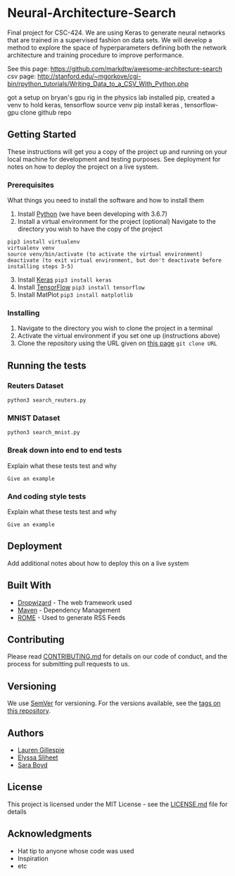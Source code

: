 # Neural-Architecture-Search
Final project for CSC-424. We are using Keras to generate neural networks that are trained in a supervised fashion on data sets. We will develop a method to explore the space of hyperparameters defining both the network architecture and training procedure to improve performance.


See this page: https://github.com/markdtw/awesome-architecture-search
csv page: http://stanford.edu/~mgorkove/cgi-bin/rpython_tutorials/Writing_Data_to_a_CSV_With_Python.php



got a setup on bryan's gpu rig in the physics lab
installed pip, created a venv to hold keras, tensorflow
source venv
pip install keras , tensorflow-gpu
clone github repo

## Getting Started

These instructions will get you a copy of the project up and running on your local machine for development and testing purposes. See deployment for notes on how to deploy the project on a live system.

### Prerequisites

What things you need to install the software and how to install them
1. Install [Python](https://www.python.org/downloads/) (we have been developing with 3.6.7)
2. Install a virtual environment for the project (optional)
Navigate to the directory you wish to have the copy of the project
```
pip3 install virtualenv
virtualenv venv
source venv/bin/activate (to activate the virtual environment)
deactivate (to exit virtual environment, but don't deactivate before installing steps 3-5)
```
3. Install [Keras](https://keras.io/#installation)
`pip3 install keras`
4. Install [TensorFlow](https://www.tensorflow.org/install)
`pip3 install tensorflow`
5. Install MatPlot
`pip3 install matplotlib`

### Installing

1. Navigate to the directory you wish to clone the project in a terminal
2. Activate the virtual environment if you set one up (instructions above)
3. Clone the repository using the URL given on [this page](https://github.com/leg2015/Neural-Architecture-Search)
`git clone URL`
## Running the tests

### Reuters Dataset
`python3 search_reuters.py`

### MNIST Dataset
`python3 search_mnist.py`

### Break down into end to end tests

Explain what these tests test and why

```
Give an example
```

### And coding style tests

Explain what these tests test and why

```
Give an example
```

## Deployment

Add additional notes about how to deploy this on a live system

## Built With

* [Dropwizard](http://www.dropwizard.io/1.0.2/docs/) - The web framework used
* [Maven](https://maven.apache.org/) - Dependency Management
* [ROME](https://rometools.github.io/rome/) - Used to generate RSS Feeds

## Contributing

Please read [CONTRIBUTING.md](https://gist.github.com/PurpleBooth/b24679402957c63ec426) for details on our code of conduct, and the process for submitting pull requests to us.

## Versioning

We use [SemVer](http://semver.org/) for versioning. For the versions available, see the [tags on this repository](https://github.com/your/project/tags). 

## Authors

* [Lauren Gillespie](https://github.com/leg2015)
* [Elyssa Sliheet](https://github.com/elyssasliheet)
* [Sara Boyd](https://github.com/kayakingCellist)

## License

This project is licensed under the MIT License - see the [LICENSE.md](LICENSE.md) file for details

## Acknowledgments

* Hat tip to anyone whose code was used
* Inspiration
* etc

